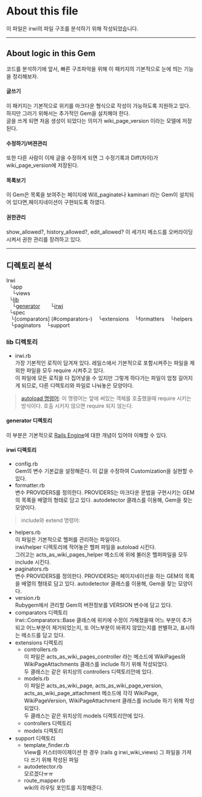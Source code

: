 # About this file
이 파일은 irwi의 파일 구조를 분석하기 위해 작성되었습니다.
___
## About logic in this Gem
코드를 분석하기에 앞서, 빠른 구조파악을 위해 이 패키지의 기본적으로 눈에 띄는 기능을 정리해보자.
#### 글쓰기
이 패키지는 기본적으로 위키를 마크다운 형식으로 작성이 가능하도록 지원하고 있다. 하지만 그러기 위해서는 추가적인 Gem을 설치해야 한다.  
글을 쓰게 되면 처음 생성이 되었다는 의미가 wiki_page_version 이라는 모델에 저장된다.  
#### 수정하기/버젼관리
또한 다른 사람이 이제 글을 수정하게 되면 그 수정기록과 Diff(차이)가 wiki_page_version에 저장된다.
#### 목록보기
이 Gem은 목록을 보여주는 페이지에 Will_paginate나 kaminari 라는 Gem이 설치되어 있다면,페이지네이션이 구현되도록 하였다.
#### 권한관리
show_allowed?, history_allowed?, edit_allowed? 이 세가지 메소드를 오버라이딩 시켜서 권한 관리를 장려하고 있다.
___
## 디렉토리 분석
Irwi  
&nbsp;&nbsp;└app   
&nbsp;&nbsp;&nbsp;&nbsp;└views  
&nbsp;&nbsp;└[lib](#lib-디렉토리)  
&nbsp;&nbsp;&nbsp;&nbsp;└[generator](#generator-디렉토리)  
&nbsp;&nbsp;&nbsp;&nbsp;└[irwi](#irwi-디렉토리)  
&nbsp;&nbsp;└spec  
&nbsp;&nbsp;&nbsp;└[comparators] (#comparators-)
&nbsp;&nbsp;&nbsp;└extensions 
&nbsp;&nbsp;&nbsp;└formatters 
&nbsp;&nbsp;&nbsp;└helpers 
&nbsp;&nbsp;&nbsp;└paginators 
&nbsp;&nbsp;&nbsp;└support


### lib 디렉토리
* irwi.rb  
가장 기본적인 로직이 담겨져 있다. 레일스에서 기본적으로 포함시켜주는 파일을 제외한 파일을 모두 require 시켜주고 있다.  
이 파일에 모든 로직을 다 집어넣을 수 있지만 그렇게 하다가는 파일이 엄청 길어지게 되므로, 다른 디렉토리와 파일로 나눠놓은 모양이다.  
> [autoload 명령어](http://www.rubyinside.com/ruby-techniques-revealed-autoload-1652.html): 이 명령어는 앞에 써있는 객체를 호출했을때 require 시키는 방식이다. 호출 시키지 않으면  require 되지 않는다.

#### generator 디렉토리
이 부분은 기본적으로 [Rails Engine](http://guides.rubyonrails.org/engines.html)에 대한 개념이 있어야 이해할 수 있다.
#### irwi 디렉토리
  * config.rb  
  Gem의 변수 기본값을 설정해준다. 이 값을 수정하여 Customization을 실현할 수 있다.
  * formatter.rb  
  변수 PROVIDERS를 정의한다. PROVIDERS는 마크다운 문법을 구현시키는 GEM의 목록을 배열의 형태로 담고 있다. autodetector 클래스를 이용해, Gem을 찾는 모양이다.
  > include와 extend 명령어:

  * helpers.rb  
  이 파일은 기본적으로 헬퍼를 관리하는 파일이다.  
  irwi/helper 디렉토리에 적어놓은 헬퍼 파일을 autoload 시킨다.  
  그러고는 acts_as_wiki_pages_helper 메소드에 위에 불러온 헬퍼파일을 모두 include 시킨다.
  * paginators.rb  
  변수 PROVIDERS를 정의한다. PROVIDERS는 페이지네이션을 하는 GEM의 목록을 배열의 형태로 담고 있다. autodetector 클래스를 이용해, Gem을 찾는 모양이다.
  * version.rb  
  Rubygem에서 관리할 Gem의 버젼정보를 VERSION 변수에 담고 있다.
  * comparators 디렉토리  
  Irwi::Comparators::Base 클래스에 위키에 수정이 가해졌을때 어느 부분이 추가되고 어느부분이 제거되었는지, 또 어느부분이 바뀌지 않았는지를 판별하고, 표시하는 메소드를 담고 있다.
  * extensions 디렉토리
    * controllers.rb  
    이 파일은 acts_as_wiki_pages_controller 라는 메소드에 WikiPages와 WikiPageAttachments 클래스를 include 하기 위해 작성되었다.  
    두 클래스는 같은 위치상의 controllers 디렉토리안에 있다.
    * models.rb  
    이 파일은 acts_as_wiki_page, acts_as_wiki_page_version, acts_as_wiki_page_attachment 메소드에 각각
    WikiPage, WikiPageVersion, WikiPageAttachment 클래스를 include 하기 위해 작성되었다.  
    두 클래스는 같은 위치상의 models 디렉토리안에 있다.  
    * controllers 디렉토리
    * models 디렉토리
  * support 디렉토리
    * template_finder.rb  
    View를 커스터마이제이션 한 경우 (rails g irwi_wiki_views) 그 파일을 가져다 쓰기 위해 작성된 파일
    * autodetector.rb  
    모르겠다ㅠㅠ<!--수정요망-->
    * route_mapper.rb  
    wiki의 라우팅 포인트를 지정해준다.
